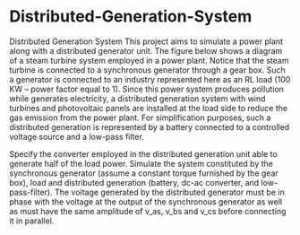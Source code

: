 # Distributed-Generation-System

Distributed Generation System
This project aims to simulate a power plant along with a distributed generator unit. The figure below shows a diagram of a steam turbine system employed in a power plant. Notice that the steam turbine is connected to a synchronous generator through a gear box. Such a generator is connected to an industry represented here as an RL load (100 KW – power factor equal to 1). Since this power system produces pollution while generates electricity, a distributed generation system with wind turbines and photovoltaic panels are installed at the load side to reduce the gas emission from the power plant. For simplification purposes, such a distributed generation is represented by a battery connected to a controlled voltage source and a low-pass filter. 
 
Specify the converter employed in the distributed generation unit able to generate half of the load power. Simulate the system constituted by the synchronous generator (assume a constant torque furnished by the gear box), load and distributed generation (battery, dc-ac converter, and low-pass-filter). The voltage generated by the distributed generator must be in phase with the voltage at the output of the synchronous generator as well as must have the same amplitude of v_as, v_bs and v_cs before connecting it in parallel.
